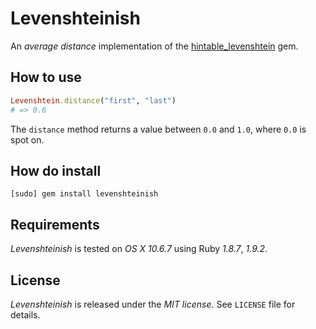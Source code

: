 # Levenshteinish

An *average distance* implementation of the [hintable_levenshtein](https://github.com/joshbuddy/hintable_levenshtein) gem.

## How to use

```` ruby
Levenshtein.distance("first", "last")
# => 0.6
````

The `distance` method returns a value between `0.0` and `1.0`, where `0.0` is spot on.

## How do install

    [sudo] gem install levenshteinish

## Requirements

*Levenshteinish* is tested on *OS X 10.6.7* using Ruby *1.8.7*, *1.9.2*.

## License

*Levenshteinish* is released under the *MIT license*.  See `LICENSE` file for details.
